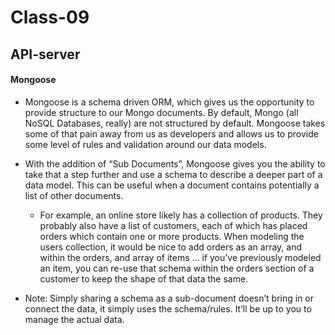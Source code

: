 # Class-09
## API-server

#### Mongoose
- Mongoose is a schema driven ORM, which gives us the opportunity to provide structure to our Mongo documents. By default, Mongo (all NoSQL Databases, really) are not structured by default. Mongoose takes some of that pain away from us as developers and allows us to provide some level of rules and validation around our data models.

- With the addition of “Sub Documents”, Mongoose gives you the ability to take that a step further and use a schema to describe a deeper part of a data model. This can be useful when a document contains potentially a list of other documents.
  - For example, an online store likely has a collection of products. They probably also have a list of customers, each of which has placed orders which contain one or more products. When modeling the users collection, it would be nice to add orders as an array, and within the orders, and array of items … if you’ve previously modeled an item, you can re-use that schema within the orders section of a customer to keep the shape of that data the same.

- Note: Simply sharing a schema as a sub-document doesn’t bring in or connect the data, it simply uses the schema/rules. It’ll be up to you to manage the actual data.
